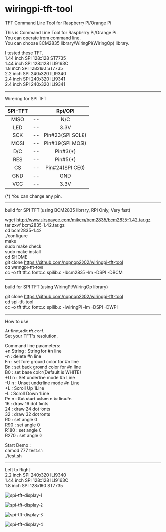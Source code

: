 # wiringpi-tft-tool
TFT Command Line Tool for Raspberry Pi/Orange Pi   

This is Command Line Tool for Raspberry Pi/Orange Pi.   
You can operate from command line.   
You can choose BCM2835 library/WiringPi(WiringOp) library.   

I tested these TFT.   
1.44 inch SPI 128x128 ST7735   
1.44 inch SPI 128x128 ILI9163C   
1.8 inch SPI 128x160 ST7735   
2.2 inch SPI 240x320 ILI9340   
2.4 inch SPI 240x320 ILI9341   
2.4 inch SPI 240x320 ILI9341   

----

Wirering for SPI TFT   

|SPI-TFT||Rpi/OPI|
|:-:|:-:|:-:|
|MISO|--|N/C|
|LED|--|3.3V|
|SCK|--|Pin#23(SPI SCLK)|
|MOSI|--|Pin#19(SPI MOSI)|
|D/C|--|Pin#3(*)|
|RES|--|Pin#5(*)|
|CS|--|Pin#24(SPI CE0)|
|GND|--|GND|
|VCC|--|3.3V|

(*) You can change any pin.   

----

build for SPI TFT (using BCM2835 library, RPi Only, Very fast)  

wget http://www.airspayce.com/mikem/bcm2835/bcm2835-1.42.tar.gz   
tar zxvf bcm2835-1.42.tar.gz   
cd bcm2835-1.42   
./configure   
make   
sudo make check   
sudo make install   
cd $HOME   
git clone https://github.com/nopnop2002/wiringpi-tft-tool   
cd wiringpi-tft-tool   
cc -o tft tft.c fontx.c spilib.c -lbcm2835 -lm -DSPI -DBCM   

----

build for SPI TFT (using WiringPi/WiringOp library)   

git clone https://github.com/nopnop2002/wiringpi-tft-tool   
cd spi-tft-tool   
cc -o tft tft.c fontx.c spilib.c -lwiringPi -lm -DSPI -DWPI

----

How to use   

At first,edit tft.conf.   
Set your TFT's resolution.   

Command line parameters:   
+n String : String for #n line   
-n : delete #n line   
Fn : set fore ground color for #n line   
Bn : set back ground color for #n line   
B0 : set base color(Default is WHITE)   
+U n : Set underline mode #n Line   
-U n : Unset underline mode #n Line   
+L : Scroll Up 1Line   
-L : Scroll Down 1Line   
Pn n : Set start colum n to line#n   
16 : draw 16 dot fonts   
24 : draw 24 dot fonts   
32 : draw 32 dot fonts   
R0 : set angle 0   
R90 : set angle 0   
R180 : set angle 0   
R270 : set angle 0   

Start Demo :   
chmod 777 test.sh   
./test.sh   

----

Left to Right   
2.2 inch SPI 240x320 ILI9340   
1.44 inch SPI 128x128 ILI9163C   
1.8 inch SPI 128x160 ST7735   

![spi-tft-display-1](https://user-images.githubusercontent.com/6020549/28999994-c71fa140-7a97-11e7-858e-3110e922b466.JPG)

![spi-tft-display-2](https://user-images.githubusercontent.com/6020549/28999997-cdfd9aee-7a97-11e7-9eaf-51db1f0d74ac.JPG)

![spi-tft-display-3](https://user-images.githubusercontent.com/6020549/29000000-e99b0b74-7a97-11e7-9856-6ae5dc255c0b.JPG)

![spi-tft-display-4](https://user-images.githubusercontent.com/6020549/29019732-71e6de4c-7b9a-11e7-8bab-5515bd38be34.jpg)

